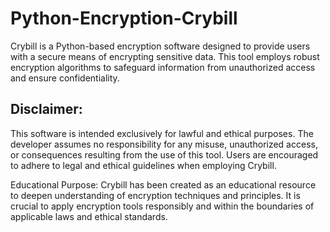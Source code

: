 # Python-Encryption-Crybill

Crybill is a Python-based encryption software designed to provide users with a secure means of encrypting sensitive data. This tool employs robust encryption algorithms to safeguard information from unauthorized access and ensure confidentiality.


## Disclaimer:
This software is intended exclusively for lawful and ethical purposes. The developer assumes no responsibility for any misuse, unauthorized access, or consequences resulting from the use of this tool. Users are encouraged to adhere to legal and ethical guidelines when employing Crybill.

Educational Purpose:
Crybill has been created as an educational resource to deepen understanding of encryption techniques and principles. It is crucial to apply encryption tools responsibly and within the boundaries of applicable laws and ethical standards.


